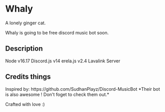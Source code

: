 # Whaly
A lonely ginger cat.

Whaly is going to be free discord music bot soon.

<h2>Description</h2>
Node v16.17
Discord.js v14
erela.js v2.4
Lavalink Server

<h2>Credits things</h2>
Inspired by: https://github.com/SudhanPlayz/Discord-MusicBot
*Their bot is also awesome ! Don't foget to check them out.*


Crafted with love :)
